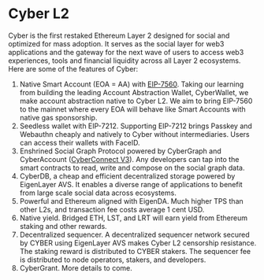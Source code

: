 # Cyber L2

Cyber is the first restaked Ethereum Layer 2 designed for social and optimized for mass adoption. It serves as the social layer for web3 applications and the gateway for the next wave of users to access web3 experiences, tools and financial liquidity across all Layer 2 ecosystems. Here are some of the features of Cyber:

1. Native Smart Account (EOA = AA) with [EIP-7560](https://ethereum-magicians.org/t/rip-7560-native-account-abstraction/16664). Taking our learning from building the leading Account Abstraction Wallet, CyberWallet, we make account abstraction native to Cyber L2. We aim to bring EIP-7560 to the mainnet where every EOA will behave like Smart Accounts with native gas sponsorship.
2. Seedless wallet with EIP-7212. Supporting EIP-7212 brings Passkey and Webauthn cheaply and natively to Cyber without intermediaries. Users can access their wallets with FaceID.
3. Enshrined Social Graph Protocol powered by CyberGraph and CyberAccount ([CyberConnect V3](https://link3.to/cyberconnect/post/92e4477c7833a3e8a793c14e8ec884421a5c30edc9afb06d5ce2177ff22c074a)). Any developers can tap into the smart contracts to read, write and compose on the social graph data.
4. CyberDB, a cheap and efficient decentralized storage powered by EigenLayer AVS. It enables a diverse range of applications to benefit from large scale social data across ecosystems.
5. Powerful and Ethereum aligned with EigenDA. Much higher TPS than other L2s, and transaction fee costs average 1 cent USD.
6. Native yield. Bridged ETH, LST, and LRT will earn yield from Ethereum staking and other rewards.
7. Decentralized sequencer. A decentralized sequencer network secured by CYBER using EigenLayer AVS makes Cyber L2 censorship resistance. The staking reward is distributed to CYBER stakers. The sequencer fee is distributed to node operators, stakers, and developers.
8. CyberGrant. More details to come.

